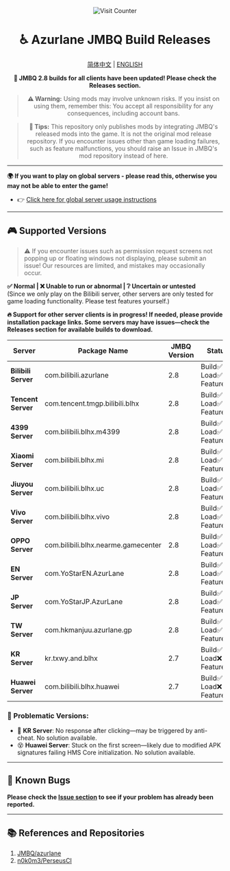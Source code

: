 <div align="center">
    <img src="https://count.getloli.com/@azurlanejmbq?name=azurlanejmbq&theme=moebooru&padding=7&offset=0&align=top&scale=1&pixelated=1&darkmode=auto" alt="Visit Counter" />
</div>

<center>

# ♿ Azurlane JMBQ Build Releases

[简体中文](https://github.com/XiYueHura/Azurlane-Build/blob/main/README.md) | [ENGLISH](https://github.com/XiYueHura/Azurlane-Build/blob/main/README_en.md)

**🎉 JMBQ 2.8 builds for all clients have been updated! Please check the Releases section.**

> **⚠️ Warning:**
Using mods may involve unknown risks. If you insist on using them, remember this:
You accept all responsibility for any consequences, including account bans.

> **📝 Tips:** 
This repository only publishes mods by integrating JMBQ's released mods into the game. It is not the original mod release repository. If you encounter issues other than game loading failures, such as feature malfunctions, you should raise an Issue in JMBQ's mod repository instead of here.

---

</center>

**🌍 If you want to play on global servers - please read this, otherwise you may not be able to enter the game!**

 - 👉 [Click here for global server usage instructions](https://github.com/XiYueHura/Azurlane-Build/blob/main/Global_en.md)

---

## 🎮 Supported Versions

> ⚠️ If you encounter issues such as permission request screens not popping up or floating windows not displaying, please submit an issue! Our resources are limited, and mistakes may occasionally occur.

**✅ Normal | ❌ Unable to run or abnormal | ❔ Uncertain or untested**  
(Since we only play on the Bilibili server, other servers are only tested for game loading functionality. Please test features yourself.)

**🔥 Support for other server clients is in progress! If needed, please provide installation package links. Some servers may have issues—check the Releases section for available builds to download.**

| Server               | Package Name                   | JMBQ Version | Status                      |
|----------------------|--------------------------------|--------------|-----------------------------|
| **Bilibili Server**  | com.bilibili.azurlane         | 2.8          | Build✅ <br>Load✅ <br>Features✅ |
| **Tencent Server**   | com.tencent.tmgp.bilibili.blhx | 2.8          | Build✅ <br>Load✅ <br>Features❔ |
| **4399 Server**      | com.bilibili.blhx.m4399       | 2.8          | Build✅ <br>Load✅ <br>Features❔ |
| **Xiaomi Server**    | com.bilibili.blhx.mi          | 2.8          | Build✅ <br>Load✅ <br>Features❔ |
| **Jiuyou Server**        | com.bilibili.blhx.uc          | 2.8          | Build✅ <br>Load✅ <br>Features❔ |
| **Vivo Server**        | com.bilibili.blhx.vivo        | 2.8          | Build✅ <br>Load✅ <br>Features❔ |
| **OPPO Server**        | com.bilibili.blhx.nearme.gamecenter        | 2.8          | Build✅ <br>Load✅ <br>Features❔ |
| **EN Server**        | com.YoStarEN.AzurLane        | 2.8          | Build✅ <br>Load✅ <br>Features❔ |
| **JP Server**        | com.YoStarJP.AzurLane        | 2.8          | Build✅ <br>Load✅ <br>Features❔ |
| **TW Server**        | com.hkmanjuu.azurlane.gp     | 2.8          | Build✅ <br>Load✅ <br>Features❔ |
| **KR Server**        | kr.txwy.and.blhx             | 2.7          | Build✅ <br>Load❌ <br>Features❌ |
| **Huawei Server**    | com.bilibili.blhx.huawei     | 2.7          | Build✅ <br>Load❌ <br>Features❌ |

### 🚧 Problematic Versions:
- 🫠 **KR Server**: No response after clicking—may be triggered by anti-cheat. No solution available.
- 😵 **Huawei Server**: Stuck on the first screen—likely due to modified APK signatures failing HMS Core initialization. No solution available.

---

## 🐛 Known Bugs

**Please check the [Issue section](https://github.com/JMBQ/azurlane/issues) to see if your problem has already been reported.**

---

## 📚 References and Repositories
1. [JMBQ/azurlane](https://github.com/JMBQ/azurlane)  
2. [n0k0m3/PerseusCI](https://github.com/n0k0m3/PerseusCI)